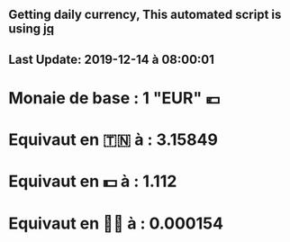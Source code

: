 ## Getting daily currency, This automated script is using [jq](https://stedolan.github.io/jq/)
## Last Update:  2019-12-14 à 08:00:01
 # Monaie de base : 1 "EUR" 💶 
 # Equivaut en 🇹🇳 à :  3.15849 
 # Equivaut en 💵 à : 1.112
 # Equivaut en 🐱‍💻 à :  0.000154
